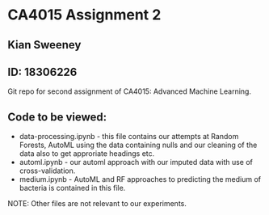 # CA4015 Assignment 2

## Kian Sweeney

## ID: 18306226

Git repo for second assignment of CA4015: Advanced Machine Learning. 

## Code to be viewed:
- data-processing.ipynb - this file contains our attempts at Random Forests, AutoML using the data containing nulls and our cleaning of the data also to get approriate headings etc.
- automl.ipynb - our automl approach with our imputed data with use of cross-validation.
- medium.ipynb - AutoML and RF approaches to predicting the medium of bacteria is contained in this file.

NOTE: Other files are not relevant to our experiments.
